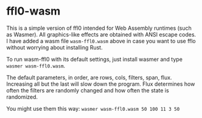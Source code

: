 # ffl0-wasm

This is a simple version of ffl0 intended for Web Assembly runtimes (such as Wasmer). All graphics-like effects are obtained with ANSI escape codes. I have added a wasm file  `wasm-ffl0.wasm` above in case you want to use fflo without worrying about installing Rust.

To run wasm-ffl0 with its default settings, just install wasmer and type `wasmer wasm-ffl0.wasm`.

The default parameters, in order, are rows, cols, filters, span, flux. Increasing all but the last will slow down the program. Flux determines how often the filters are randomly changed and how often the state is randomized. 

You might use them this way: `wasmer wasm-ffl0.wasm 50 100 11 3 50`

